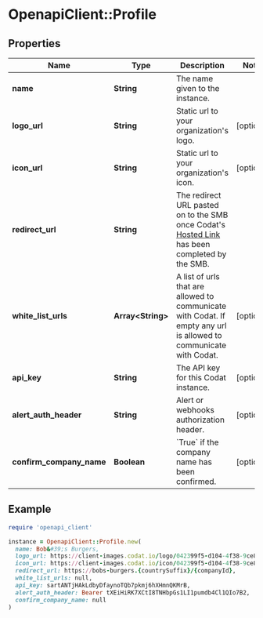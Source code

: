 # OpenapiClient::Profile

## Properties

| Name | Type | Description | Notes |
| ---- | ---- | ----------- | ----- |
| **name** | **String** | The name given to the instance. |  |
| **logo_url** | **String** | Static url to your organization&#39;s logo. | [optional] |
| **icon_url** | **String** | Static url to your organization&#39;s icon. | [optional] |
| **redirect_url** | **String** | The redirect URL pasted on to the SMB once Codat&#39;s [Hosted Link](https://docs.codat.io/auth-flow/authorize-hosted-link) has been completed by the SMB. |  |
| **white_list_urls** | **Array&lt;String&gt;** | A list of urls that are allowed to communicate with Codat. If empty any url is allowed to communicate with Codat. | [optional] |
| **api_key** | **String** | The API key for this Codat instance. | [optional] |
| **alert_auth_header** | **String** | Alert or webhooks authorization header. | [optional] |
| **confirm_company_name** | **Boolean** | &#x60;True&#x60; if the company name has been confirmed. | [optional] |

## Example

```ruby
require 'openapi_client'

instance = OpenapiClient::Profile.new(
  name: Bob&#39;s Burgers,
  logo_url: https://client-images.codat.io/logo/042399f5-d104-4f38-9ce8-cac3524f4e88_5806cb1f-7342-4c0e-a0a8-99bfbc47b0ff.png,
  icon_url: https://client-images.codat.io/icon/042399f5-d104-4f38-9ce8-cac3524f4e88_3f5623af-d992-4c22-bc08-e58c520a8526.ico,
  redirect_url: https://bobs-burgers.{countrySuffix}/{companyId},
  white_list_urls: null,
  api_key: sartANTjHAkLdbyDfaynoTQb7pkmj6hXHmnQKMrB,
  alert_auth_header: Bearer tXEiHiRK7XCtI8TNHbpGs1LI1pumdb4Cl1QIo7B2,
  confirm_company_name: null
)
```

